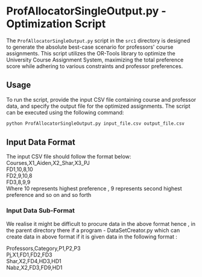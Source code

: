 # ProfAllocatorSingleOutput.py - Optimization Script

The `ProfAllocatorSingleOutput.py` script in the `src1` directory is designed to generate the absolute best-case scenario for professors' course assignments. This script utilizes the OR-Tools library to optimize the University Course Assignment System, maximizing the total preference score while adhering to various constraints and professor preferences.

## Usage

To run the script, provide the input CSV file containing course and professor data, and specify the output file for the optimized assignments. The script can be executed using the following command:

```bash
python ProfAllocatorSingleOutput.py input_file.csv output_file.csv
```
## Input Data Format
The input CSV file should follow the format below:
Courses,X1_Aiden,X2_Shar,X3_PJ  
FD1,10,8,10      
FD2,9,10,8  
FD3,8,9,9  
Where 10 represents highest preference , 9 represents second highest preference and so on and so forth 

### Input Data Sub-Format
We realise it might be difficult to procure data in the above format hence , in the parent directory there if a program - DataSetCreator.py which can create data in above format if it is given data in the following format :

Professors,Category,P1,P2,P3  
Pj,X1,FD1,FD2,FD3  
Shar,X2,FD4,HD3,HD1   
Nabz,X2,FD3,FD9,HD1  
